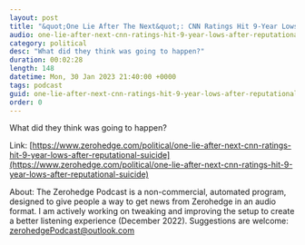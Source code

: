 ```yaml
---
layout: post
title: "&quot;One Lie After The Next&quot;: CNN Ratings Hit 9-Year Lows After Reputational Suicide"
audio: one-lie-after-next-cnn-ratings-hit-9-year-lows-after-reputational-suicide-0
category: political
desc: "What did they think was going to happen?"
duration: 00:02:28
length: 148
datetime: Mon, 30 Jan 2023 21:40:00 +0000
tags: podcast
guid: one-lie-after-next-cnn-ratings-hit-9-year-lows-after-reputational-suicide-0
order: 0
---
```

What did they think was going to happen?

Link: [https://www.zerohedge.com/political/one-lie-after-next-cnn-ratings-hit-9-year-lows-after-reputational-suicide](https://www.zerohedge.com/political/one-lie-after-next-cnn-ratings-hit-9-year-lows-after-reputational-suicide)

About: The Zerohedge Podcast is a non-commercial, automated program, designed to give people a way to get news from Zerohedge in an audio format.  I am actively working on tweaking and improving the setup to create a better listening experience (December 2022).  Suggestions are welcome: [zerohedgePodcast@outlook.com](mailto:zerohedgePodcast@outlook.com)
